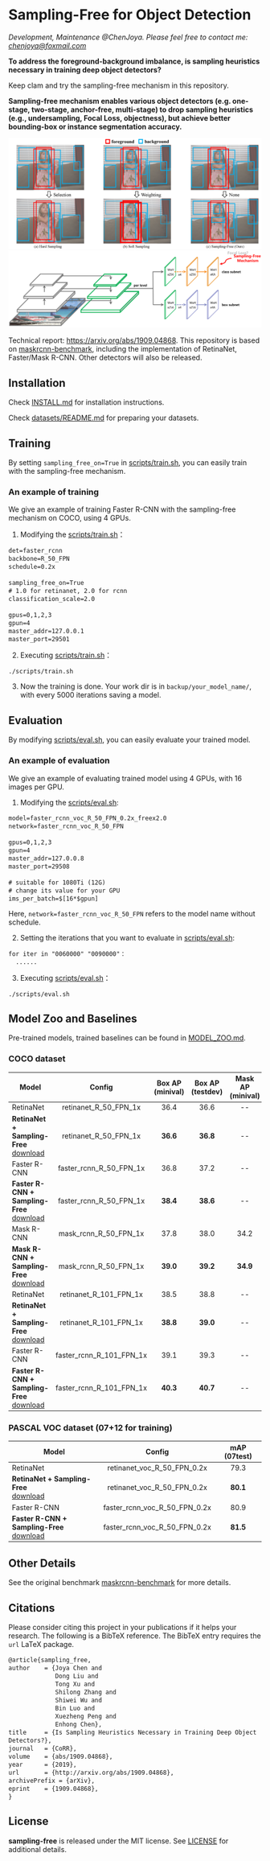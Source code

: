 # Sampling-Free for Object Detection

*Development, Maintenance @ChenJoya. Please feel free to contact me: chenjoya@foxmail.com*

**To address the foreground-background imbalance, is sampling heuristics necessary in training deep object detectors?** 

Keep clam and try the sampling-free mechanism in this repository. 

**Sampling-free mechanism enables various object detectors (e.g. one-stage, two-stage, anchor-free, multi-stage) to drop sampling heuristics (e.g., undersampling, Focal Loss, objectness), but achieve better bounding-box or instance segmentation accuracy.**

![difference](demo/difference.png)
![retinanet_with_samplingfree](demo/retinanet_with_samplingfree.png)

Technical report: https://arxiv.org/abs/1909.04868. This repository is based on [maskrcnn-benchmark](https://github.com/facebookresearch/maskrcnn-benchmark), including the implementation of RetinaNet, Faster/Mask R-CNN. Other detectors will also be released.

## Installation

Check [INSTALL.md](INSTALL.md) for installation instructions.

Check [datasets/README.md](https://github.com/ChenJoya/sampling-free/blob/master/datasets/README.md) for preparing your datasets.

## Training
By setting ```sampling_free_on=True``` in [scripts/train.sh](https://github.com/ChenJoya/sampling-free/blob/master/scripts/train.sh), you can easily train with the sampling-free mechanism.

### An example of training

We give an example of training Faster R-CNN with the sampling-free mechanism on COCO, using 4 GPUs.

1. Modifying the [scripts/train.sh](https://github.com/ChenJoya/sampling-free/blob/master/scripts/train.sh)：
```
det=faster_rcnn
backbone=R_50_FPN
schedule=0.2x

sampling_free_on=True
# 1.0 for retinanet, 2.0 for rcnn
classification_scale=2.0

gpus=0,1,2,3
gpun=4
master_addr=127.0.0.1
master_port=29501
```
2. Executing [scripts/train.sh](https://github.com/ChenJoya/sampling-free/blob/master/scripts/train.sh)：
```
./scripts/train.sh
```
3. Now the training is done. Your work dir is in ```backup/your_model_name/```, with every 5000 iterations saving a model.

## Evaluation
By modifying [scripts/eval.sh](https://github.com/ChenJoya/sampling-free/blob/master/scripts/eval.sh), you can easily evaluate your trained model.

### An example of evaluation
We give an example of evaluating trained model using 4 GPUs, with 16 images per GPU.

1. Modifying the [scripts/eval.sh](https://github.com/ChenJoya/sampling-free/blob/master/scripts/eval.sh):
```
model=faster_rcnn_voc_R_50_FPN_0.2x_freex2.0
network=faster_rcnn_voc_R_50_FPN

gpus=0,1,2,3
gpun=4
master_addr=127.0.0.8
master_port=29508

# suitable for 1080Ti (12G)
# change its value for your GPU
ims_per_batch=$[16*$gpun]
```

Here, ```network=faster_rcnn_voc_R_50_FPN``` refers to the model name without schedule.

2. Setting the iterations that you want to evaluate in [scripts/eval.sh](https://github.com/ChenJoya/sampling-free/blob/master/scripts/eval.sh):
```
for iter in "0060000" "0090000"：
  ......
```

3. Executing [scripts/eval.sh](https://github.com/ChenJoya/sampling-free/blob/master/scripts/eval.sh)：
```
./scripts/eval.sh
```

## Model Zoo and Baselines

Pre-trained models, trained baselines can be found in [MODEL_ZOO.md](MODEL_ZOO.md).

### COCO dataset

Model | Config | Box AP (minival) | Box AP (testdev) | Mask AP (minival) |
--- |:---:|:---:|:---:|:---:|
RetinaNet | retinanet_R_50_FPN_1x | 36.4 | 36.6 | -- |
**RetinaNet + Sampling-Free**<br>[download](https://drive.google.com/open?id=196qTrYNLmExr8iBzlpSLtcjy0tF4EjEE) | retinanet_R_50_FPN_1x | **36.6** | **36.8** | -- |
Faster R-CNN | faster_rcnn_R_50_FPN_1x | 36.8 | 37.2 | -- |
**Faster R-CNN + Sampling-Free**<br>[download](https://drive.google.com/open?id=1toMrZkxczj0mHMDONk2EnkA_iLyYuXvM) | faster_rcnn_R_50_FPN_1x | **38.4** | **38.6** | -- |
Mask R-CNN | mask_rcnn_R_50_FPN_1x | 37.8 | 38.0 | 34.2 |
**Mask R-CNN + Sampling-Free**<br>[download](https://drive.google.com/open?id=1PYlfbgHTDrEMCftErOloLTtpKFAsSnCx) | mask_rcnn_R_50_FPN_1x | **39.0** | **39.2** | **34.9** |
RetinaNet | retinanet_R_101_FPN_1x | 38.5 | 38.8 | -- |
**RetinaNet + Sampling-Free**<br>[download](https://drive.google.com/open?id=1z347IMUevG6wuYOTh-0-HDLvfXY1ouCE) | retinanet_R_101_FPN_1x | **38.8** | **39.0** | -- | 
Faster R-CNN | faster_rcnn_R_101_FPN_1x | 39.1 | 39.3 | -- |
**Faster R-CNN + Sampling-Free**<br>[download](https://drive.google.com/open?id=18s9OiWV3xe26EvbiEdy-8ApmurIi2bEm) | faster_rcnn_R_101_FPN_1x | **40.3** | **40.7** | -- | 

### PASCAL VOC dataset (07+12 for training)

Model | Config | mAP (07test) |
--- |:---:|:---:|
RetinaNet | retinanet_voc_R_50_FPN_0.2x | 79.3 |
**RetinaNet + Sampling-Free**<br>[download](https://drive.google.com/open?id=1Gd-2JIOWnKa1Z53wpCAwkqFO0r5BsOiP) | retinanet_voc_R_50_FPN_0.2x | **80.1** |
Faster R-CNN | faster_rcnn_voc_R_50_FPN_0.2x | 80.9 |
**Faster R-CNN + Sampling-Free**<br>[download](https://drive.google.com/open?id=1M4y_R76Cf7D1M57aQlgcV8AiE77Vnl59) | faster_rcnn_voc_R_50_FPN_0.2x | **81.5** |

## Other Details
See the original benchmark [maskrcnn-benchmark](https://github.com/facebookresearch/maskrcnn-benchmark) for more details.

## Citations
Please consider citing this project in your publications if it helps your research. The following is a BibTeX reference. The BibTeX entry requires the `url` LaTeX package.

```
@article{sampling_free,
author    = {Joya Chen and
             Dong Liu and
             Tong Xu and
             Shilong Zhang and
             Shiwei Wu and
             Bin Luo and
             Xuezheng Peng and
             Enhong Chen},
title     = {Is Sampling Heuristics Necessary in Training Deep Object Detectors?},
journal   = {CoRR},
volume    = {abs/1909.04868},
year      = {2019},
url       = {http://arxiv.org/abs/1909.04868},
archivePrefix = {arXiv},
eprint    = {1909.04868},
}
```

## License

**sampling-free** is released under the MIT license. See [LICENSE](https://github.com/ChenJoya/sampling-free/blob/master/LICENSE) for additional details.
